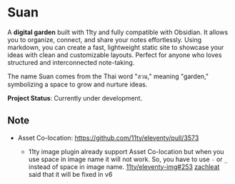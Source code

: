 # Suan

A **digital garden** built with 11ty and fully compatible with Obsidian. It allows you to organize, connect, and share your notes effortlessly. Using markdown, you can create a fast, lightweight static site to showcase your ideas with clean and customizable layouts. Perfect for anyone who loves structured and interconnected note-taking.

The name Suan comes from the Thai word "สวน," meaning "garden," symbolizing a space to grow and nurture ideas.

**Project Status**: Currently under development.

## Note

- Asset Co-location: https://github.com/11ty/eleventy/pull/3573

  - 11ty image plugin already support Asset Co-location but when you use space in image name it will not work. So, you have to use `-` or `_` instead of space in image name. [11ty/eleventy-img#253](https://github.com/11ty/eleventy-img/issues/253) [zachleat](https://github.com/zachleat) said that it will be fixed in v6
